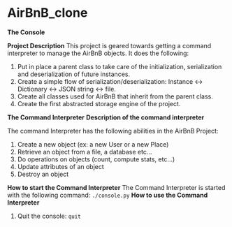# AirBnB_clone

**The Console**

**Project Description**
This project is geared towards getting a command interpreter to manage the AirBnB objects.
It does the following:

1. Put in place a parent class  to take care of the initialization, serialization and deserialization of future instances.
2. Create a simple flow of serialization/deserialization: Instance <-> Dictionary <-> JSON string <-> file.
3. Create all classes used for AirBnB that inherit from the parent class.
4. Create the first abstracted storage engine of the project.


**The Command Interpreter**
__Description of the command interpreter__

The command Interpreter has the following abilities in the AirBnB Project:
1. Create a new object (ex: a new User or a new Place)
2. Retrieve an object from a file, a database etc…
3. Do operations on objects (count, compute stats, etc…)
4. Update attributes of an object
5. Destroy an object


**How to start the Command Interpreter**
The Command Interpreter is started with the following command:
    ```./console.py```
**How to use the Command Interpreter**

1. Quit the console:
    ```quit```


